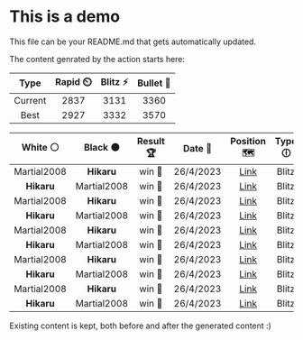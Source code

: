# This is a demo

This file can be your README.md that gets automatically updated.

The content genrated by the action starts here:

<!--START_SECTION:chessStats-->
<!-- Automatically generated with https://github.com/Balastrong/chess-stats-action -->

| Type | Rapid ⏲️ | Blitz ⚡ | Bullet 🔫 |
|:---:|:---:|:---:|:---:|
| Current | 2837 | 3131 | 3360 |
| Best | 2927 | 3332 | 3570 |

| White ⚪ | Black ⚫ | Result 🏆 | Date 📅 | Position 🗺️ | Type 🕕 |
|:---:|:---:|:---:|:---:|:---:|:---:|
| Martial2008 | **Hikaru** | win 🥇 | 26/4/2023 | <a href="http://www.ee.unb.ca/cgi-bin/tervo/fen.pl?select=r4k2/pp3p2/5Pp1/3pq3/B7/8/PP3K2/6R1 w - -">Link</a> | Blitz |
| **Hikaru** | Martial2008 | win 🥇 | 26/4/2023 | <a href="http://www.ee.unb.ca/cgi-bin/tervo/fen.pl?select=r5k1/1bq3bp/6p1/1p1n2N1/1P2P3/1BpPB2P/2Q2PP1/4R1K1 b - -">Link</a> | Blitz |
| Martial2008 | **Hikaru** | win 🥇 | 26/4/2023 | <a href="http://www.ee.unb.ca/cgi-bin/tervo/fen.pl?select=6k1/pp6/6p1/4R2p/7n/1P6/r4PP1/6K1 w - -">Link</a> | Blitz |
| **Hikaru** | Martial2008 | win 🥇 | 26/4/2023 | <a href="http://www.ee.unb.ca/cgi-bin/tervo/fen.pl?select=r3k2r/pppnqp1p/3p2p1/8/3QP3/2NP2P1/PPP3BP/R4RK1 b kq -">Link</a> | Blitz |
| Martial2008 | **Hikaru** | win 🥇 | 26/4/2023 | <a href="http://www.ee.unb.ca/cgi-bin/tervo/fen.pl?select=5k2/5pr1/4p3/1p2P2R/p3Q1P1/b1q5/2P5/K7 w - -">Link</a> | Blitz |
| **Hikaru** | Martial2008 | win 🥇 | 26/4/2023 | <a href="http://www.ee.unb.ca/cgi-bin/tervo/fen.pl?select=8/p1P5/8/8/3K4/6k1/P7/8 b - -">Link</a> | Blitz |
| Martial2008 | **Hikaru** | win 🥇 | 26/4/2023 | <a href="http://www.ee.unb.ca/cgi-bin/tervo/fen.pl?select=3r3k/2pNQ3/p4p1p/1p6/3R4/2PK2r1/1P3qP1/8 w - -">Link</a> | Blitz |
| **Hikaru** | Martial2008 | win 🥇 | 26/4/2023 | <a href="http://www.ee.unb.ca/cgi-bin/tervo/fen.pl?select=8/p7/3P4/8/P2r1Rk1/8/6KB/8 b - -">Link</a> | Blitz |
| Martial2008 | **Hikaru** | win 🥇 | 26/4/2023 | <a href="http://www.ee.unb.ca/cgi-bin/tervo/fen.pl?select=r3k1r1/pBp2p2/3pp3/8/2b4Q/4B3/P1q2P2/R4K2 w q -">Link</a> | Blitz |
| **Hikaru** | Martial2008 | win 🥇 | 26/4/2023 | <a href="http://www.ee.unb.ca/cgi-bin/tervo/fen.pl?select=4r1kQ/p3r2p/4q1p1/2Pp4/4p3/4P1P1/PB3P1P/2R2bK1 b - -">Link</a> | Blitz |

<!--END_SECTION:chessStats-->

Existing content is kept, both before and after the generated content :)
